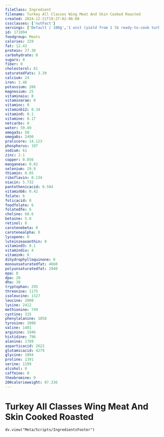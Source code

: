 ```yaml
---
fileClass: Ingredient
filename: Turkey All Classes Wing Meat And Skin Cooked Roasted
created: 2024-12-21T19:27:02-06:00
cssclasses: ['nutFact']
servings: ['Default | 100g','1 unit (yield from 1 lb ready-to-cook turkey) | 24','1 wing, bone removed | 186']
id: 171094
foodgroup: Meats
calories: 229
fat: 12.43
protein: 27.38
carbohydrate: 0
sugars: 0
fiber: 0
cholesterol: 81
saturatedfats: 3.39
calcium: 24
iron: 1.46
potassium: 266
magnesium: 25
vitaminaiu: 0
vitaminarae: 0
vitaminc: 0
vitaminb12: 0.34
vitamind: 0.1
vitamine: 0.17
netcarbs: 0
water: 59.49
omega3s: 50
omega6s: 2490
pralscore: 14.123
phosphorus: 197
sodium: 61
zinc: 2.1
copper: 0.056
manganese: 0.02
selenium: 29.9
thiamin: 0.05
riboflavin: 0.134
niacin: 5.732
pantothenicacid: 0.584
vitaminb6: 0.42
folate: 6
folicacid: 0
foodfolate: 6
folatedfe: 6
choline: 68.6
betaine: 5.8
retinol: 0
carotenebeta: 0
carotenealpha: 0
lycopene: 0
luteinzeaxanthin: 0
vitamind3: 0.1
vitamindiu: 4
vitamink: 0
dihydrophylloquinone: 0
monounsaturatedfat: 4660
polyunsaturatedfat: 2940
epa: 0
dpa: 20
dha: 30
tryptophan: 295
threonine: 1175
isoleucine: 1327
leucine: 2080
lysine: 2412
methionine: 749
cystine: 315
phenylalanine: 1058
tyrosine: 1000
valine: 1401
arginine: 1946
histidine: 796
alanine: 1789
asparticacid: 2622
glutamicacid: 4279
glycine: 1894
proline: 1391
serine: 1199
alcohol: 0
caffeine: 0
theobromine: 0
200calorieweight: 87.336
---
```


# Turkey All Classes Wing Meat And Skin Cooked Roasted

```dataviewjs
dv.view("Meta/Scripts/IngredientsFooter")
```